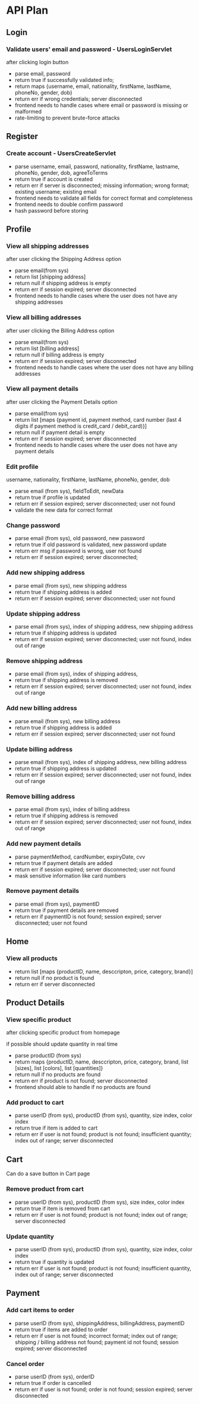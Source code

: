 # API Plan

## Login
### Validate users' email and password - UsersLoginServlet
after clicking login button
- parse email, password
- return true if successfully validated info;
- return maps {username, email, nationality, firstName, lastName, phoneNo, gender, dob}
- return err if wrong credentials; server disconnected
- frontend needs to handle cases where email or password is missing or malformed
- rate-limiting to prevent brute-force attacks

## Register
### Create account - UsersCreateServlet
- parse username, email, password, nationality, firstName, lastname, phoneNo, gender, dob, agreeToTerms
- return true if account is created
- return err if server is disconnected; missing information; wrong format; existing username; existing email
- frontend needs to validate all fields for correct format and completeness
- frontend needs to double confirm password
- hash password before storing

## Profile
### View all shipping addresses
after user clicking the Shipping Address option
- parse email(from sys)
- return list [shipping address]
- return null if shipping address is empty
- return err if session expired; server disconnected
- frontend needs to handle cases where the user does not have any shipping addresses
### View all billing addresses
after user clicking the Billing Address option
- parse email(from sys)
- return list [billing address]
- return null if billing address is empty
- return err if session expired; server disconnected
- frontend needs to handle cases where the user does not have any billing addresses
### View all payment details
after user clicking the Payment Details option
- parse email(from sys)
- return list [maps {payment id, payment method, card number (last 4 digits if payment method is credit_card / debit_card)}]
- return null if payment detail is empty
- return err if session expired; server disconnected
- frontend needs to handle cases where the user does not have any payment details
### Edit profile
username, nationality, firstName, lastName, phoneNo, gender, dob
- parse email (from sys), fieldToEdit, newData
- return true if profile is updated
- return err if session expired; server disconnected; user not found
- validate the new data for correct format
### Change password
- parse email (from sys), old password, new password
- return true if old password is validated, new password update
- return err msg if password is wrong, user not found
- return err if session expired; server disconnected;
### Add new shipping address
- parse email (from sys), new shipping address
- return true if shipping address is added
- return err if session expired; server disconnected; user not found
### Update shipping address
- parse email (from sys), index of shipping address, new shipping address
- return true if shipping address is updated
- return err if session expired; server disconnected; user not found, index out of range
### Remove shipping address
- parse email (from sys), index of shipping address,
- return true if shipping address is removed
- return err if session expired; server disconnected; user not found, index out of range
### Add new billing address
- parse email (from sys), new billing address
- return true if shipping address is added
- return err if session expired; server disconnected; user not found
### Update billing address
- parse email (from sys), index of shipping address, new billing address
- return true if shipping address is updated
- return err if session expired; server disconnected; user not found, index out of range
### Remove billing address
- parse email (from sys), index of billing address
- return true if shipping address is removed
- return err if session expired; server disconnected; user not found, index out of range
### Add new payment details
- parse paymentMethod, cardNumber, expiryDate, cvv
- return true if payment details are added
- return err if session expired; server disconnected; user not found
- mask sensitive information like card numbers
### Remove payment details
- parse email (from sys), paymentID
- return true if payment details are removed
- return err if paymentID is not found; session expired; server disconnected; user not found

## Home
### View all products
- return list [maps {productID, name, desccripton, price, category, brand}]
- return null if no product is found
- return err if server disconnected

## Product Details
### View specific product
after clicking specific product from homepage

if possible should update quantity in real time
- parse productID (from sys)
- return maps {productID, name, desccripton, price, category, brand, list [sizes], list [colors], list [quantities]}
- return null if no products are found
- return err if product is not found; server disconnected
- frontend should able to handle if no products are found
### Add product to cart
- parse userID (from sys), productID (from sys), quantity, size index, color index
- return true if item is added to cart
- return err if user is not found; product is not found; insufficient quantity; index out of range; server disconnected

## Cart
Can do a save button in Cart page
### Remove product from cart
- parse userID (from sys), productID (from sys), size index, color index
- return true if item is removed from cart
- return err if user is not found; product is not found; index out of range; server disconnected
### Update quantity
- parse userID (from sys), productID (from sys), quantity, size index, color index
- return true if quantity is updated
- return err if user is not found; product is not found; insufficient quantity, index out of range; server disconnected

## Payment
### Add cart items to order
- parse userID (from sys), shippingAddress, billingAddress, paymentID
- return true if items are added to order
- return err if user is not found; incorrect format; index out of range; shipping / billing address not found; payment id not found; session expired; server disconnected
### Cancel order
- parse userID (from sys), orderID
- return true if order is cancelled
- return err if user is not found; order is not found; session expired; server disconnected